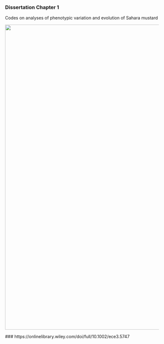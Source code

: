 ### Dissertation Chapter 1
Codes on analyses of phenotypic variation and evolution of Sahara mustard

<p align="center">
  <img width="600" height="1000" src="https://user-images.githubusercontent.com/70289096/92503783-f97cb000-f1be-11ea-8b96-505c00793964.png">
</p>
### https://onlinelibrary.wiley.com/doi/full/10.1002/ece3.5747
<br />
<br />
<br />
<br />
<br />
